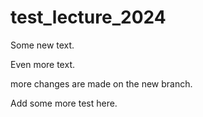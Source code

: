 # test_lecture_2024

Some new text.

Even more text.

more changes are made on the new branch.

Add some more test here.
